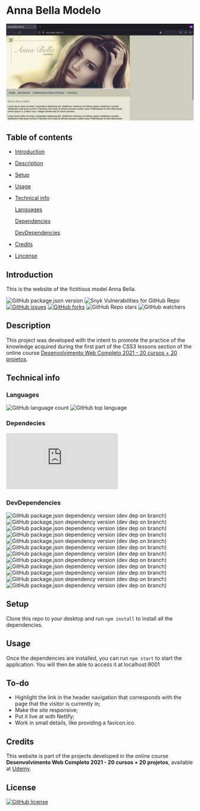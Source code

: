 # Anna Bella Modelo

![The model Anna Bella](app/assets/images/screenshots/home.png)

## Table of contents

- [Introduction](#introduction)
- [Description](#description)
- [Setup](#setup)
- [Usage](#usage)
- [Technical info](#technical-info)

  [Languages](#languages)

  [Dependencies](#dependencies)

  [DevDependencies](#dev-dependencies)

- [Credits](#credits)
- [Lincense](#license)

## Introduction

This is the website of the fictitious model Anna Bella.

![GitHub package.json version](https://img.shields.io/github/package-json/v/matheus4lves/anna-bella?style=flat-square) ![Snyk Vulnerabilities for GitHub Repo](https://img.shields.io/snyk/vulnerabilities/github/matheus4lves/anna-bella?style=flat-square) [![GitHub issues](https://img.shields.io/github/issues/matheus4lves/anna-bella?style=flat-square)](https://github.com/matheus4lves/anna-bella/issues) [![GitHub forks](https://img.shields.io/github/forks/matheus4lves/anna-bella?style=flat-square)](https://github.com/matheus4lves/anna-bella/network) ![GitHub Repo stars](https://img.shields.io/github/stars/matheus4lves/anna-bella?style=social) ![GitHub watchers](https://img.shields.io/github/watchers/matheus4lves/anna-bella?style=social)

## Description

This project was developed with the intent to promote the practice of the knowledge acquired during the first part of the CSS3 lessons section of the online course
[Desenvolvimento Web Completo 2021 - 20 cursos + 20 projetos](https://www.udemy.com/course/web-completo/).

[//]: # "this is a workaround to make a comments"
[//]: # "## Features"
[//]: # "## Demo"

## Technical info

### Languages

![GitHub language count](https://img.shields.io/github/languages/count/matheus4lves/anna-bella?style=flat-square) ![GitHub top language](https://img.shields.io/github/languages/top/matheus4lves/anna-bella?style=flat-square)

### Dependecies

![GitHub package.json dependency version (prod)](https://img.shields.io/github/package-json/dependency-version/matheus4lves/anna-bella/normalize.css?style=flat-square)

### DevDependencies

![GitHub package.json dependency version (dev dep on branch)](https://img.shields.io/github/package-json/dependency-version/matheus4lves/anna-bella/dev/autoprefixer?style=flat-square) ![GitHub package.json dependency version (dev dep on branch)](https://img.shields.io/github/package-json/dependency-version/matheus4lves/anna-bella/dev/css-loader?style=flat-square) ![GitHub package.json dependency version (dev dep on branch)](https://img.shields.io/github/package-json/dependency-version/matheus4lves/anna-bella/dev/postcss?style=flat-square) ![GitHub package.json dependency version (dev dep on branch)](https://img.shields.io/github/package-json/dependency-version/matheus4lves/anna-bella/dev/postcss-import?style=flat-square) ![GitHub package.json dependency version (dev dep on branch)](https://img.shields.io/github/package-json/dependency-version/matheus4lves/anna-bella/dev/postcss-loader?style=flat-square) ![GitHub package.json dependency version (dev dep on branch)](https://img.shields.io/github/package-json/dependency-version/matheus4lves/anna-bella/dev/postcss-mixins?style=flat-square) ![GitHub package.json dependency version (dev dep on branch)](https://img.shields.io/github/package-json/dependency-version/matheus4lves/anna-bella/dev/postcss-nested?style=flat-square) ![GitHub package.json dependency version (dev dep on branch)](https://img.shields.io/github/package-json/dependency-version/matheus4lves/anna-bella/dev/postcss-simple-vars?style=flat-square) ![GitHub package.json dependency version (dev dep on branch)](https://img.shields.io/github/package-json/dependency-version/matheus4lves/anna-bella/dev/style-loader?style=flat-square) ![GitHub package.json dependency version (dev dep on branch)](https://img.shields.io/github/package-json/dependency-version/matheus4lves/anna-bella/dev/webpack?style=flat-square) ![GitHub package.json dependency version (dev dep on branch)](https://img.shields.io/github/package-json/dependency-version/matheus4lves/anna-bella/dev/webpack-cli?style=flat-square) ![GitHub package.json dependency version (dev dep on branch)](https://img.shields.io/github/package-json/dependency-version/matheus4lves/anna-bella/dev/webpack-dev-server?style=flat-square)

## Setup

Clone this repo to your desktop and run `npm install` to install all the dependencies.

## Usage

Once the dependencies are installed, you can run `npm start` to start the application. You will then be able to access it at localhost:9001

[//]: # "## Built with"

## To-do

- Highlight the link in the header navigation that corresponds with the page that the visitor is currently in;
- Make the site responsive;
- Put it live at with Netlify;
- Work in small details, like providing a favicon.ico.

## Credits

This website is part of the projects developed in the online course **Desenvolvimento Web Completo 2021 - 20 cursos + 20 projetos**, available at [Udemy](https://www.udemy.com/course/web-completo/).

## License

[![GitHub license](https://img.shields.io/github/license/matheus4lves/anna-bella?style=flat-square)](https://github.com/matheus4lves/anna-bella)
